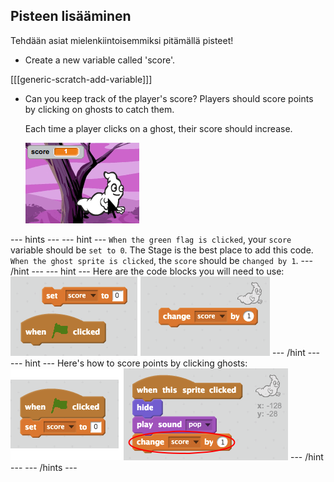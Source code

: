 ## Pisteen lisääminen

Tehdään asiat mielenkiintoisemmiksi pitämällä pisteet!

+ Create a new variable called 'score'.

[[[generic-scratch-add-variable]]]

+ Can you keep track of the player's score? Players should score points by clicking on ghosts to catch them.
    
    Each time a player clicks on a ghost, their score should increase.
    
    ![Increasing score](images/ghost-score-test.png)

\--- hints \--- \--- hint \--- `When the green flag is clicked`, your `score` variable should be `set to 0`. The Stage is the best place to add this code. `When the ghost sprite is clicked`, the `score` should be `changed by 1`. \--- /hint \--- \--- hint \--- Here are the code blocks you will need to use: ![screenshot](images/ghost-score-blocks.png) \--- /hint \--- \--- hint \--- Here's how to score points by clicking ghosts: ![screenshot](images/ghost-score-code.png) \--- /hint \--- \--- /hints \---